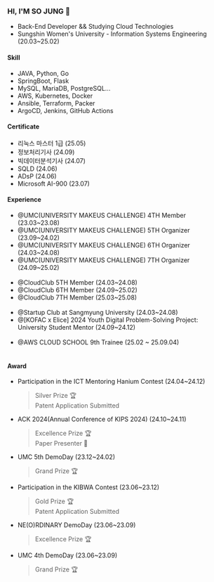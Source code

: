 ### HI, I'M SO JUNG 👋
- Back-End Developer && Studying Cloud Technologies
- Sungshin Women's University - Information Systems Engineering (20.03~25.02)

#### Skill
- JAVA, Python, Go
- SpringBoot, Flask
- MySQL, MariaDB, PostgreSQL...
- AWS, Kubernetes, Docker
- Ansible, Terraform, Packer
- ArgoCD, Jenkins, GitHub Actions

#### Certificate 
- 리눅스 마스터 1급 (25.05)
- 정보처리기사 (24.09)
- 빅데이터분석기사 (24.07)
- SQLD (24.06)
- ADsP (24.06)
- Microsoft AI-900 (23.07)

#### Experience
- @UMC(UNIVERSITY MAKEUS CHALLENGE) 4TH Member (23.03~23.08)
- @UMC(UNIVERSITY MAKEUS CHALLENGE) 5TH Organizer (23.09~24.02)
- @UMC(UNIVERSITY MAKEUS CHALLENGE) 6TH Organizer (24.03~24.08)
- @UMC(UNIVERSITY MAKEUS CHALLENGE) 7TH Organizer (24.09~25.02)
<br/><br/>
- @CloudClub 5TH Member (24.03~24.08)
- @CloudClub 6TH Member (24.09~25.02)
- @CloudClub 7TH Member (25.03~25.08)
<br/><br/>
- @Startup Club at Sangmyung University (24.03~24.08)
- @[KOFAC x Elice] 2024 Youth Digital Problem-Solving Project: University Student Mentor (24.09~24.12)
<br/><br/>
- @AWS CLOUD SCHOOL 9th Trainee (25.02 ~ 25.09.04)
<br/><br/>

#### Award

- Participation in the ICT Mentoring Hanium Contest (24.04~24.12)
  > Silver Prize 🏆<br/>
  > Patent Application Submitted
- ACK 2024(Annual Conference of KIPS 2024) (24.10~24.11)
  > Excellence Prize 🏆<br/>
  > Paper Presenter 📢
- UMC 5th DemoDay (23.12~24.02)
  > Grand Prize 🏆
- Participation in the KIBWA Contest (23.06~23.12)
  > Gold Prize 🏆<br/>
  > Patent Application Submitted
- NE(O)RDINARY DemoDay (23.06~23.09)
  > Excellence Prize 🏆
- UMC 4th DemoDay (23.06~23.09)
  > Grand Prize 🏆

